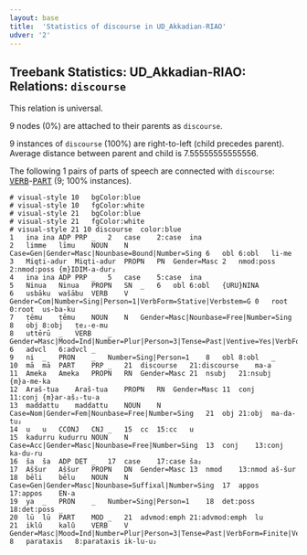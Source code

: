 ```yaml
---
layout: base
title:  'Statistics of discourse in UD_Akkadian-RIAO'
udver: '2'
---
```


## Treebank Statistics: UD_Akkadian-RIAO: Relations: `discourse`

This relation is universal.

9 nodes (0%) are attached to their parents as `discourse`.

9 instances of `discourse` (100%) are right-to-left (child precedes parent).
Average distance between parent and child is 7.55555555555556.

The following 1 pairs of parts of speech are connected with `discourse`: <tt><a href="akk_riao-pos-VERB.html">VERB</a></tt>-<tt><a href="akk_riao-pos-PART.html">PART</a></tt> (9; 100% instances).


~~~ conllu
# visual-style 10	bgColor:blue
# visual-style 10	fgColor:white
# visual-style 21	bgColor:blue
# visual-style 21	fgColor:white
# visual-style 21 10 discourse	color:blue
1	ina	ina	ADP	PRP	_	2	case	2:case	ina
2	limme	līmu	NOUN	N	Case=Gen|Gender=Masc|Nounbase=Bound|Number=Sing	6	obl	6:obl	li-me
3	Miqti-adur	Miqti-adur	PROPN	PN	Gender=Masc	2	nmod:poss	2:nmod:poss	{m}IDIM-a-dur₂
4	ina	ina	ADP	PRP	_	5	case	5:case	ina
5	Ninua	Ninua	PROPN	SN	_	6	obl	6:obl	{URU}NINA
6	usbāku	wašābu	VERB	V	Gender=Com|Number=Sing|Person=1|VerbForm=Stative|Verbstem=G	0	root	0:root	us-ba-ku
7	ṭēmu	ṭēmu	NOUN	N	Gender=Masc|Nounbase=Free|Number=Sing	8	obj	8:obj	ṭe₂-e-mu
8	uttērū	_	VERB	_	Gender=Masc|Mood=Ind|Number=Plur|Person=3|Tense=Past|Ventive=Yes|VerbForm=Finite|Verbstem=D	6	advcl	6:advcl	_
9	ni	_	PRON	_	Number=Sing|Person=1	8	obl	8:obl	_
10	mā	mā	PART	PRP	_	21	discourse	21:discourse	ma-a
11	Ameka	Ameka	PROPN	RN	Gender=Masc	21	nsubj	21:nsubj	{m}a-me-ka
12	Araš-tua	Araš-tua	PROPN	RN	Gender=Masc	11	conj	11:conj	{m}ar-aš₂-tu-a
13	maddattu	maddattu	NOUN	N	Case=Nom|Gender=Fem|Nounbase=Free|Number=Sing	21	obj	21:obj	ma-da-tu₂
14	u	u	CCONJ	CNJ	_	15	cc	15:cc	u
15	kadurru	kudurru	NOUN	N	Case=Acc|Gender=Masc|Nounbase=Free|Number=Sing	13	conj	13:conj	ka-du-ru
16	ša	ša	ADP	DET	_	17	case	17:case	ša₂
17	Aššur	Aššur	PROPN	DN	Gender=Masc	13	nmod	13:nmod	aš-šur
18	bēli	bēlu	NOUN	N	Case=Gen|Gender=Masc|Nounbase=Suffixal|Number=Sing	17	appos	17:appos	EN-a
19	ya	_	PRON	_	Number=Sing|Person=1	18	det:poss	18:det:poss	_
20	lū	lū	PART	MOD	_	21	advmod:emph	21:advmod:emph	lu
21	iklû	kalû	VERB	V	Gender=Masc|Mood=Ind|Number=Plur|Person=3|Tense=Past|VerbForm=Finite|Verbstem=G	8	parataxis	8:parataxis	ik-lu-u₂

~~~


